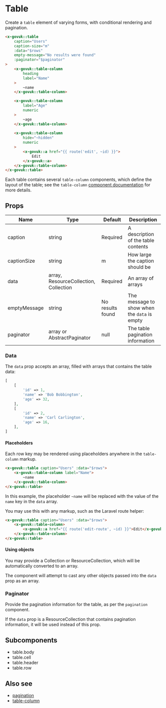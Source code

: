 # Table

Create a `table` element of varying forms, with conditional rendering and pagination.

```html
<x-govuk::table
    caption="Users"
    caption-size="m"
    :data="$rows"
    empty-message="No results were found"
    :paginator="$paginator"
>
    <x-govuk::table-column
        heading
        label="Name"
    >
        ~name
    </x-govuk::table-column>

    <x-govuk::table-column
        label="Age"
        numeric
    >
        ~age
    </x-govuk::table-column>
    
    <x-govuk::table-column
        hide="~hidden"
        numeric
    >
        <x-govuk::a href="{{ route('edit', ~id) }}">
            Edit
        </x-govuk::a>
    </x-govuk::table-column>
</x-govuk::table>
```

Each table contains several `table-column` components, which define the layout of the table; see the `table-column` [component documentation](table-column.md) for more details.

## Props

| Name         | Type                                  | Default          | Description |
| ------------ | ------------------------------------- | ---------------- | ----------- |
| caption      | string                                | Required         | A description of the table contents |
| captionSize  | string                                | m                | How large the caption should be |
| data         | array, ResourceCollection, Collection | Required         | An array of arrays |
| emptyMessage | string                                | No results found | The message to show when the `data` is empty |
| paginator    | array or AbstractPaginator            | null             | The table pagination information |

### Data

The `data` prop accepts an array, filled with arrays that contains the table data:

```php
[
    [
        'id' => 1,
        'name' => 'Bob Bobbington',
        'age' => 32,
    ],
    [
        'id' => 2,
        'name' => 'Carl Carlington',
        'age' => 16,
    ],
]
```

#### Placeholders

Each row key may be rendered using placeholders anywhere in the `table-column` markup.

```html
<x-govuk::table caption="Users" :data="$rows">
    <x-govuk::table-column label="Name">
        ~name
    </x-govuk::table-column>
</x-govuk::table>
```

In this example, the placeholder `~name` will be replaced with the value of the `name` key in the `data` array.

You may use this with any markup, such as the Laravel route helper:

```html
<x-govuk::table caption="Users" :data="$rows">
    <x-govuk::table-column>
        <x-govuk::a href="{{ route('edit-route', ~id) }}">Edit</x-govuk::a>
    </x-govuk::table-column>
</x-govuk::table>
```

#### Using objects

You may provide a Collection or ResourceCollection, which will be automatically converted to an array.

The component will attempt to cast any other objects passed into the `data` prop as an array.

### Paginator

Provide the pagination information for the table, as per the `pagination` component.

If the `data` prop is a ResourceCollection that contains pagination information, it will be used instead of this prop.

## Subcomponents

* table.body
* table.cell
* table.header
* table.row

## Also see

* [pagination](pagination.md)
* [table-column](table-column.md)

